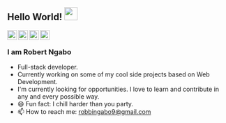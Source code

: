 ## Hello World! <img src="https://raw.githubusercontent.com/iampavangandhi/iampavangandhi/master/gifs/Hi.gif" width="30px"></h2>

<a href="https://twitter.com/robert_ngabo">
  <img align="left" alt="Robert's Twitter" width="22px" src="https://cdn.jsdelivr.net/npm/simple-icons@v3/icons/twitter.svg" />
</a>
<a href="https://www.linkedin.com/in/robert-ngabo-63118b169/">
  <img align="left" alt="Robert's Linkdein" width="22px" src="https://cdn.jsdelivr.net/npm/simple-icons@v3/icons/linkedin.svg" />
</a>
<a href="https://github.com/ngaboindev">
  <img align="left" alt="Robert's Github" width="22px" src="https://cdn.jsdelivr.net/npm/simple-icons@v3/icons/github.svg" />
</a>
<a href="https://www.hackerrank.com/robertngabo2002">
  <img align="left" alt="Robert's Hackerrank" width="22px" src="https://cdn.jsdelivr.net/npm/simple-icons@v3/icons/hackerrank.svg" />
</a>
<br />


### I am Robert Ngabo
- Full-stack developer.
- Currently working on some of my cool side projects based on Web Development.
- I'm currently looking for opportunities. I love to learn and contribute in any and every possible way.
- 😄 Fun fact: I chill harder than you party.
- 📫 How to reach me: robbingabo9@gmail.com
